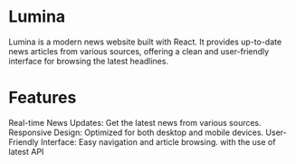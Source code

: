 # Lumina
Lumina is a modern news website built with React. It provides up-to-date news articles from various sources, offering a clean and user-friendly interface for browsing the latest headlines.

# Features
Real-time News Updates: Get the latest news from various sources.
Responsive Design: Optimized for both desktop and mobile devices.
User-Friendly Interface: Easy navigation and article browsing.
with the use of latest API
